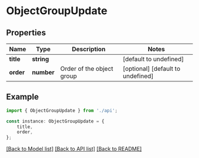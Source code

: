 # ObjectGroupUpdate


## Properties

Name | Type | Description | Notes
------------ | ------------- | ------------- | -------------
**title** | **string** |  | [default to undefined]
**order** | **number** | Order of the object group | [optional] [default to undefined]

## Example

```typescript
import { ObjectGroupUpdate } from './api';

const instance: ObjectGroupUpdate = {
    title,
    order,
};
```

[[Back to Model list]](../README.md#documentation-for-models) [[Back to API list]](../README.md#documentation-for-api-endpoints) [[Back to README]](../README.md)
